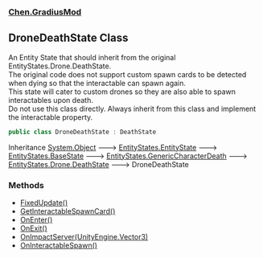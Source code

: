 
### [Chen.GradiusMod](./Chen-GradiusMod 'Chen.GradiusMod')

## DroneDeathState Class
An Entity State that should inherit from the original EntityStates.Drone.DeathState.  
The original code does not support custom spawn cards to be detected when dying so that the interactable can spawn again.  
This state will cater to custom drones so they are also able to spawn interactables upon death.  
Do not use this class directly. Always inherit from this class and implement the interactable property.  
```csharp
public class DroneDeathState : DeathState
```
Inheritance [System.Object](https://docs.microsoft.com/en-us/dotnet/api/System.Object 'System.Object') &#129106; [EntityStates.EntityState](https://docs.microsoft.com/en-us/dotnet/api/EntityStates.EntityState 'EntityStates.EntityState') &#129106; [EntityStates.BaseState](https://docs.microsoft.com/en-us/dotnet/api/EntityStates.BaseState 'EntityStates.BaseState') &#129106; [EntityStates.GenericCharacterDeath](https://docs.microsoft.com/en-us/dotnet/api/EntityStates.GenericCharacterDeath 'EntityStates.GenericCharacterDeath') &#129106; [EntityStates.Drone.DeathState](https://docs.microsoft.com/en-us/dotnet/api/EntityStates.Drone.DeathState 'EntityStates.Drone.DeathState') &#129106; DroneDeathState  

### Methods
- [FixedUpdate()](./Chen-GradiusMod-DroneDeathState-FixedUpdate() 'Chen.GradiusMod.DroneDeathState.FixedUpdate()')
- [GetInteractableSpawnCard()](./Chen-GradiusMod-DroneDeathState-GetInteractableSpawnCard() 'Chen.GradiusMod.DroneDeathState.GetInteractableSpawnCard()')
- [OnEnter()](./Chen-GradiusMod-DroneDeathState-OnEnter() 'Chen.GradiusMod.DroneDeathState.OnEnter()')
- [OnExit()](./Chen-GradiusMod-DroneDeathState-OnExit() 'Chen.GradiusMod.DroneDeathState.OnExit()')
- [OnImpactServer(UnityEngine.Vector3)](./Chen-GradiusMod-DroneDeathState-OnImpactServer(UnityEngine-Vector3) 'Chen.GradiusMod.DroneDeathState.OnImpactServer(UnityEngine.Vector3)')
- [OnInteractableSpawn()](./Chen-GradiusMod-DroneDeathState-OnInteractableSpawn() 'Chen.GradiusMod.DroneDeathState.OnInteractableSpawn()')
